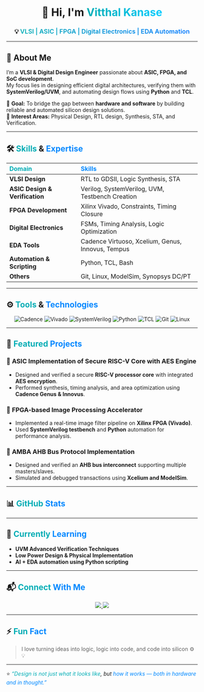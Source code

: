 <!-- PROFILE HEADER -->
<h1 align="center">
  👋 Hi, I'm 
  <span style="
    background: linear-gradient(90deg, #00ADB5, #00CCFF);
    -webkit-background-clip: text;
    -webkit-text-fill-color: transparent;
    font-weight: bold;
  ">
    Vitthal Kanase
  </span>
</h1>

<h3 align="center">
  💡 <span style="
    background: linear-gradient(90deg, #00ADB5, #0078FF);
    -webkit-background-clip: text;
    -webkit-text-fill-color: transparent;
    font-weight: 600;
  ">
    VLSI | ASIC | FPGA | Digital Electronics | EDA Automation
  </span>
</h3>

---

## 🧠 About Me  

I’m a **VLSI & Digital Design Engineer** passionate about **ASIC, FPGA, and SoC development**.  
My focus lies in designing efficient digital architectures, verifying them with **SystemVerilog/UVM**, and automating design flows using **Python** and **TCL**.  

🔹 **Goal:** To bridge the gap between **hardware and software** by building reliable and automated silicon design solutions.  
🔹 **Interest Areas:** Physical Design, RTL design, Synthesis, STA, and Verification.  

---

## 🛠️ <span style="color:#00ADB5;">Skills</span> & <span style="color:#0088FF;">Expertise</span>  

| <span style="color:#00ADB5;">Domain</span> | <span style="color:#0088FF;">Skills</span> |
|:--|:--|
| **VLSI Design** | RTL to GDSII, Logic Synthesis, STA |
| **ASIC Design & Verification** | Verilog, SystemVerilog, UVM, Testbench Creation |
| **FPGA Development** | Xilinx Vivado, Constraints, Timing Closure |
| **Digital Electronics** | FSMs, Timing Analysis, Logic Optimization |
| **EDA Tools** | Cadence Virtuoso, Xcelium, Genus, Innovus, Tempus |
| **Automation & Scripting** | Python, TCL, Bash |
| **Others** | Git, Linux, ModelSim, Synopsys DC/PT |

---

## ⚙️ <span style="color:#00ADB5;">Tools</span> & <span style="color:#0088FF;">Technologies</span>  

<p align="center">
  <img src="https://img.shields.io/badge/Cadence-%23E60012.svg?style=for-the-badge&logoColor=white" alt="Cadence"/>
  <img src="https://img.shields.io/badge/Vivado-%23007ACC.svg?style=for-the-badge&logo=xilinx&logoColor=white" alt="Vivado"/>
  <img src="https://img.shields.io/badge/SystemVerilog-%23FF6F00.svg?style=for-the-badge" alt="SystemVerilog"/>
  <img src="https://img.shields.io/badge/Python-%233776AB.svg?style=for-the-badge&logo=python&logoColor=white" alt="Python"/>
  <img src="https://img.shields.io/badge/TCL-%233E8EDE.svg?style=for-the-badge" alt="TCL"/>
  <img src="https://img.shields.io/badge/Git-%23F05033.svg?style=for-the-badge&logo=git&logoColor=white" alt="Git"/>
  <img src="https://img.shields.io/badge/Linux-%23FCC624.svg?style=for-the-badge&logo=linux&logoColor=black" alt="Linux"/>
</p>

---

## 🚀 <span style="color:#00ADB5;">Featured</span> <span style="color:#0088FF;">Projects</span>  

### 🔹 **ASIC Implementation of Secure RISC-V Core with AES Engine**  
- Designed and verified a secure **RISC-V processor core** with integrated **AES encryption**.  
- Performed synthesis, timing analysis, and area optimization using **Cadence Genus & Innovus**.  

### 🔹 **FPGA-based Image Processing Accelerator**  
- Implemented a real-time image filter pipeline on **Xilinx FPGA (Vivado)**.  
- Used **SystemVerilog testbench** and **Python** automation for performance analysis.  

### 🔹 **AMBA AHB Bus Protocol Implementation**  
- Designed and verified an **AHB bus interconnect** supporting multiple masters/slaves.  
- Simulated and debugged transactions using **Xcelium and ModelSim**.

---

## 📊 <span style="color:#00ADB5;">GitHub</span> <span style="color:#0088FF;">Stats</span>  

<!-- <p align="center">
  <img src="https://github-readme-stats.vercel.app/api?username=vitthalkanase&show_icons=true&theme=radical&hide_border=true" height="165">
  <img src="https://github-readme-streak-stats.herokuapp.com/?user=vitthalkanase&theme=radical&hide_border=true" height="165">
</p>

<p align="center">
  <img src="https://github-readme-stats.vercel.app/api/top-langs/?username=vitthalkanase&layout=compact&theme=radical&hide_border=true" height="150">
</p> -->

---

## 🌱 <span style="color:#00ADB5;">Currently</span> <span style="color:#0088FF;">Learning</span>  
- **UVM Advanced Verification Techniques**  
- **Low Power Design & Physical Implementation**  
- **AI + EDA automation using Python scripting**

---

## 📬 <span style="color:#00ADB5;">Connect</span> <span style="color:#0088FF;">With Me</span>  

<p align="center">
  <a href="https://www.linkedin.com/in/vitthal-kanase/" target="_blank">
    <img src="https://img.shields.io/badge/LinkedIn-%230077B5.svg?style=for-the-badge&logo=linkedin&logoColor=white" />
  </a>
  <a href="mailto:vtlkanase@gmail.com">
    <img src="https://img.shields.io/badge/Email-via_Gmail-D14836?style=for-the-badge&logo=gmail&logoColor=white" />
  </a>
</p>

---

## ⚡ <span style="color:#00ADB5;">Fun</span> <span style="color:#0088FF;">Fact</span>  
> I love turning ideas into logic, logic into code, and code into silicon ⚙️💡  

---

⭐️ *<span style="color:#00ADB5;">“Design is not just what it looks like</span>, but <span style="color:#0088FF;">how it works — both in hardware and in thought.”</span>*  
